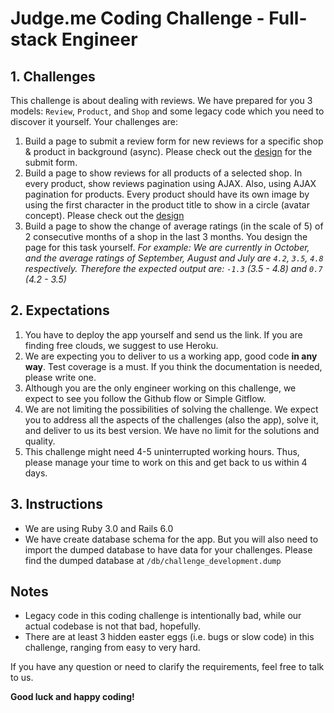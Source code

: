 # Judge.me Coding Challenge - Full-stack Engineer

## 1. Challenges
This challenge is about dealing with reviews. We have prepared for you 3 models: `Review`, `Product`, and `Shop` and some legacy code which you need to discover it yourself. Your challenges are:

1. Build a page to submit a review form for new reviews for a specific shop & product in background (async). Please check out the [design](https://www.figma.com/file/d9raNQDcOgKWvhUKNsbIi6/RoR-assignments?node-id=0%3A1) for the submit form.
2. Build a page to show reviews for all products of a selected shop. In every product, show reviews pagination using AJAX. Also, using AJAX pagination for products. Every product should have its own image by using the first character in the product title to show in a circle (avatar concept). Please check out the [design](https://www.figma.com/file/d9raNQDcOgKWvhUKNsbIi6/RoR-assignments?node-id=0%3A1)
3. Build a page to show the change of average ratings (in the scale of 5) of 2 consecutive months of a shop in the last 3 months. You design the page for this task yourself.
*For example:
We are currently in October, and the average ratings of September, August and July are `4.2`, `3.5`, `4.8` respectively.
Therefore the expected output are: `-1.3` (3.5 - 4.8) and `0.7` (4.2 - 3.5)*

## 2. Expectations
1. You have to deploy the app yourself and send us the link. If you are finding free clouds, we suggest to use Heroku.
2. We are expecting you to deliver to us a working app, good code **in any way**. Test coverage is a must. If you think the documentation is needed, please write one.
3. Although you are the only engineer working on this challenge, we expect to see you follow the Github flow or Simple Gitflow.
4. We are not limiting the possibilities of solving the challenge. We expect you to address all the aspects of the challenges (also the app), solve it, and deliver to us its best version. We have no limit for the solutions and quality.
5. This challenge might need 4-5 uninterrupted working hours. Thus, please manage your time to work on this and get back to us within 4 days.

## 3. Instructions
- We are using Ruby 3.0 and Rails 6.0
- We have create database schema for the app. But you will also need to import the dumped database to have data for your challenges. Please find the dumped database at `/db/challenge_development.dump`

## Notes
- Legacy code in this coding challenge is intentionally bad, while our actual codebase is not that bad, hopefully.
- There are at least 3 hidden easter eggs (i.e. bugs or slow code) in this challenge, ranging from easy to very hard.

If you have any question or need to clarify the requirements, feel free to talk to us.

**Good luck and happy coding!**
